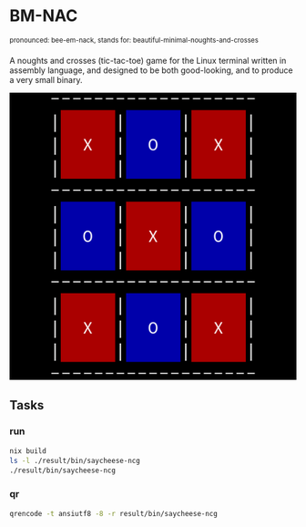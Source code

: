 # BM-NAC
<sup>pronounced: bee-em-nack, stands for: beautiful-minimal-noughts-and-crosses</sup>

A noughts and crosses (tic-tac-toe) game for the Linux terminal written in assembly language, and designed to be both good-looking, and to produce a very small binary.

![screenshot](./screenshot.png)

## Tasks

### run

```bash
nix build
ls -l ./result/bin/saycheese-ncg
./result/bin/saycheese-ncg
```

### qr

```bash
qrencode -t ansiutf8 -8 -r result/bin/saycheese-ncg
```
